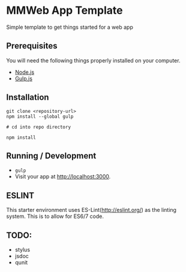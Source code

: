 # MMWeb App Template

Simple template to get things started for a web app

## Prerequisites

You will need the following things properly installed on your computer.

* [Node.js](http://nodejs.org/)
* [Gulp.js](http://gulpjs.com/)

## Installation

    git clone <repository-url>
    npm install --global gulp
    
    # cd into repo directory
    
    npm install

## Running / Development

* `gulp`
* Visit your app at [http://localhost:3000](http://localhost:3000).


## ESLINT

This starter environment uses ES-Lint(http://eslint.org/) as the linting
system. This is to allow for ES6/7 code.

## TODO:

* stylus
* jsdoc
* qunit
